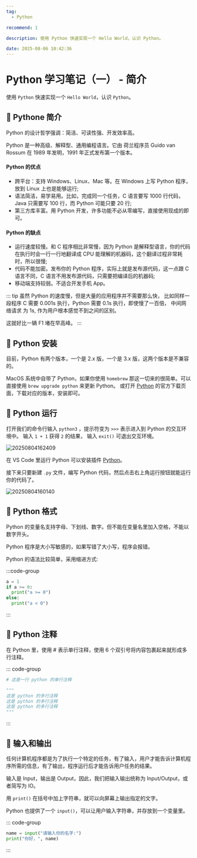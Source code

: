 ```yaml
---
tag:
  - Python

recommend: 1

description: 使用 Python 快速实现一个 Hello World，认识 Python。

date: 2025-08-06 10:42:36
---
```


# Python 学习笔记（一） - 简介

使用 `Python` 快速实现一个 `Hello World`，认识 `Python`。

## 💬 Pythone 简介

Python 的设计哲学强调：简洁、可读性强、开发效率高。

Python 是一种高级、解释型、通用编程语言。它由 荷兰程序员 Guido van Rossum 在 1989 年发明，1991 年正式发布第一个版本。

#### Python 的优点

- 跨平台：支持 Windows、Linux、Mac 等。在 Windows 上写 Python 程序，放到 Linux 上也是能够运行;
- 语法简洁，易学易用。比如，完成同一个任务，C 语言要写 1000 行代码，Java 只需要写 100 行，而 Python 可能只要 20 行;
- 第三方库丰富。用 Python 开发，许多功能不必从零编写，直接使用现成的即可。

#### Python 的缺点

- 运行速度较慢。和 C 程序相比非常慢，因为 Python 是解释型语言，你的代码在执行时会一行一行地翻译成 CPU 能理解的机器码，这个翻译过程非常耗时，所以很慢;
- 代码不能加密。发布你的 Python 程序，实际上就是发布源代码，这一点跟 C 语言不同，C 语言不用发布源代码，只需要把编译后的机器码;
- 移动端支持较弱。不适合开发手机 App。

::: tip
虽然 Python 的速度慢，但是大量的应用程序并不需要那么快，
比如同样一段程序 C 需要 0.001s 执行，Python 需要 0.1s 执行，即使慢了一百倍，
中间网络请求 为 1s, 作为用户根本感觉不到之间的区别。

这就好比一辆 F1 堵在早高峰。
:::

## 💬 Python 安装

目前，Python 有两个版本，一个是 2.x 版，一个是 3.x 版，这两个版本是不兼容的。

MacOS 系统中自带了 Python，如果你使用 `homebrew` 那这一切来的很简单。可以直接使用 `brew upgrade python` 来更新
Python。
或打开 [Python](https://www.python.org/downloads/) 的官方下载页面，下载对应的版本，安装即可。

## 💬 Python 运行

打开我们的命令行输入 `python3` ，提示符变为 `>>>` 表示进入到 Python 的交互环境中。
输入 `1 + 1` 获得 `2` 的结果， 输入 `exit()` 可退出交互环境。

![20250804162409](http://images.qiuyouyou.cn/notes/20250804162409.png)

在 VS Code 里运行 Python 可以安装插件 [Python](https://marketplace.visualstudio.com/items?itemName=ms-python.python)。

接下来只要新建 `.py` 文件，编写 Python 代码，然后点击右上角运行按钮就能运行你的代码了。

![20250804160140](http://images.qiuyouyou.cn/notes/20250804160140.png)

## 💬 Python 格式

Python 的变量名支持字母、下划线、数字。但不能在变量名里加入空格，不能以数字开头。

Python 程序是大小写敏感的，如果写错了大小写，程序会报错。

Python 的语法比较简单，采用缩进方式:

:::code-group

```python
a = 1
if a >= 0:
  print("a >= 0")
else:
  print("a < 0")
```

:::

## 💬 Python 注释

在 Python 里，使用 # 表示单行注释，使用 6 个双引号将内容包裹起来就形成多行注释。

::: code-group

```python
# 这是一行 python 的单行注释

"""
这是 python 的多行注释
这是 python 的多行注释
这是 python 的多行注释
"""
```

:::

## 💬 输入和输出

任何计算机程序都是为了执行一个特定的任务，有了输入，用户才能告诉计算机程序所需的信息，有了输出，程序运行后才能告诉用户任务的结果。

输入是 Input，输出是 Output，因此，我们把输入输出统称为 Input/Output，或者简写为 IO。

用 `print()` 在括号中加上字符串，就可以向屏幕上输出指定的文字。

Python 也提供了一个 `input()`，可以让用户输入字符串，并存放到一个变量里。

::: code-group

```python
name = input("请输入你的名字:")
print("你好，", name)
```

:::
